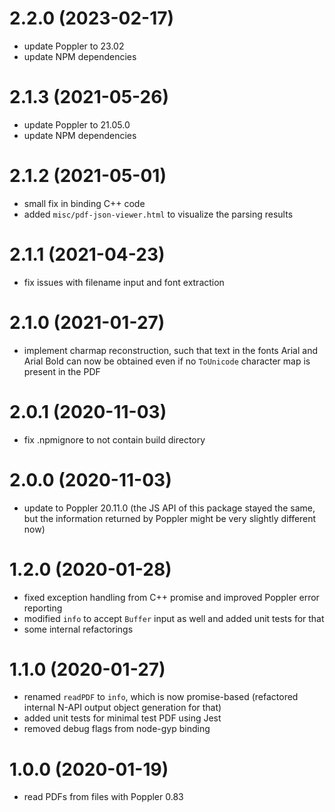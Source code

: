# 2.2.0 (2023-02-17)

- update Poppler to 23.02
- update NPM dependencies

# 2.1.3 (2021-05-26)

- update Poppler to 21.05.0
- update NPM dependencies

# 2.1.2 (2021-05-01)

- small fix in binding C++ code
- added `misc/pdf-json-viewer.html` to visualize the parsing results

# 2.1.1 (2021-04-23)

- fix issues with filename input and font extraction

# 2.1.0 (2021-01-27)

- implement charmap reconstruction, such that text in the fonts Arial and Arial Bold can now be obtained even if no `ToUnicode` character map is present in the PDF

# 2.0.1 (2020-11-03)

- fix .npmignore to not contain build directory

# 2.0.0 (2020-11-03)

- update to Poppler 20.11.0 (the JS API of this package stayed the same, but the information returned by Poppler might be very slightly different now)

# 1.2.0 (2020-01-28)

- fixed exception handling from C++ promise and improved Poppler error reporting
- modified `info` to accept `Buffer` input as well and added unit tests for that
- some internal refactorings

# 1.1.0 (2020-01-27)

- renamed `readPDF` to `info`, which is now promise-based (refactored internal N-API output object generation for that)
- added unit tests for minimal test PDF using Jest
- removed debug flags from node-gyp binding

# 1.0.0 (2020-01-19)

- read PDFs from files with Poppler 0.83
